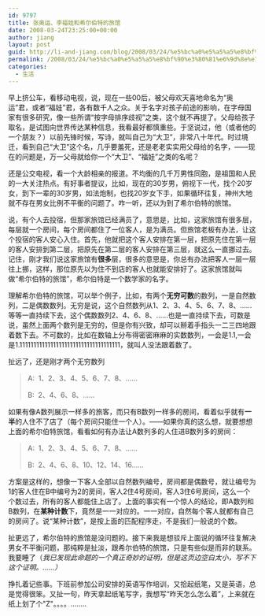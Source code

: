 ```yaml
---
id: 9797
title: 张奥运、李福娃和希尔伯特的旅馆
date: 2008-03-24T23:25:00+00:00
author: jiang
layout: post
guid: http://li-and-jiang.com/blog/2008/03/24/%e5%bc%a0%e5%a5%a5%e8%bf%90%e3%80%81%e6%9d%8e%e7%a6%8f%e5%a8%83%e5%92%8c%e5%b8%8c%e5%b0%94%e4%bc%af%e7%89%b9%e7%9a%84%e6%97%85%e9%a6%86/
permalink: /2008/03/24/%e5%bc%a0%e5%a5%a5%e8%bf%90%e3%80%81%e6%9d%8e%e7%a6%8f%e5%a8%83%e5%92%8c%e5%b8%8c%e5%b0%94%e4%bc%af%e7%89%b9%e7%9a%84%e6%97%85%e9%a6%86/
categories:
  - 生活
---
```

早上挤公车，看移动电视，说，现在一些00后，被父母欢天喜地命名为“奥运”君，或者“福娃”君，各有数千人之众。关于名字对孩子前途的影响，在字母国家有很多研究，像一些所谓“按字母排序歧视”之类，这个就不再提了。父母给孩子取名，是试图向世界传达某种信息，我看最好都慎重些。于坚说过，他（或者他的一个朋友？）以前先锋时候，写诗，就叫自己为“大卫”，非常八十年代。时过境迁，看到自己“大卫”这个名，几乎要羞死，还是老老实实用父母给的名字，——现在的问题是，万一父母就给你一个“大卫”、“福娃”之类的名呢？ 

还是公交电视，看一个大龄相亲的报道。不均衡的几千万男性同胞，是祖国和人民的一大关注热点。有好事者提议，比如，现在的30岁男，俯视下一代，找个20岁女，到下一辈的30岁男，如法炮制，也找20岁女下手，如果循环往复，神州大地就不存在男女比例不平衡的问题了。咋一听，还以为到了希尔伯特的旅馆。 

说，有个人去投宿，但那家旅馆已经满员了，意思是，比如，这家旅馆有很多层，每层就一个房间，每个房间都住了一位客人，是为满员。但旅馆老板有办法，让这个投宿的客人安心入住。首先，他就把这个客人安排在第一层，把原先住在第一层的客人安排到第二层，把原先在第二层的客人安排在第三层，就这么一直挪过去。记住，刚才我们说这家旅馆有**很多**层，很多的意思是，你总有办法把客人一层一层往上挪，这样，那位原先以为住不到店的客人也就能安排好了。这家旅馆就叫做“希尔伯特的旅馆”，希尔伯特是一个数学家的名字。 

理解希尔伯特的旅馆，可以举个例子，比如，有两个**无穷可数**的数列，一是自然数列，二是偶数数列。无穷是说，这个自然数列从1、2、3、4、5、6、7、8、……等等一直持续下去，这个偶数数列2、4、6、8、……也是一直持续下去，可数是说，虽然上面两个数列是无穷的，但是你有兴致，却可以掰着手指头一二三四地跟着数下去。不可数的，比如在数轴上分布得密密麻麻的实数数列，一会是1.1,一会是1.111111111111111111111111111111111111，就叫人没法跟着数了。 

扯远了，还是刚才两个无穷数列
  


> A:  1、2、3、4、5、6、7、8、…… 
> 
> B:  2、4、6、8、……

如果有像A数列展示一样多的旅客，而只有B数列一样多的房间，看着似乎就有**一半**的人住不了店了（每个房间只能住一个人）。——如果你真的这么想，就要想想上面的希尔伯特旅馆，看看如何有办法让A数列多的人住进B数列多的房间：
  


> A:  1、2、3、4、5、6、7、8、…… 
> 
> B:  2、4、6、8、10、12、14、16……

方案是这样的，想像一下客人全部以自然数列编号，房间都是偶数号，就让编号为1的客人住在B中编号为2的房间，客人2住4号房间，客人3住6号房间，这么一个个数过去，所有的客人都能住上店了。上面的事实有一个惊人的结论，即A数列和B数列，在**某种计数**下，竟然是一一对应的。一一对应，自然每个客人就都有自己的房间了。说“某种计数”，是按上面的匹配程序走，不是我们一般说的个数。 

扯更远了，希尔伯特的旅馆是没问题的。接下来我是想驳斥上面说的循环往复解决男女不平衡问题，那纯粹是扯淡，跟希尔伯特的旅馆，只是有些似是而非的联系。我要睡了（_我已发现此命题的一个真正奇妙的证明，但是这页边空白太小，写不下这个证明。……）_ 

挣扎着记些事。下班前参加公司安排的英语写作培训，又拾起纸笔，又是英语，总是觉得很笨。又扯一句，昨天拿起纸笔写字，我想写“昨天怎么怎么着”，上来就在纸上划了个"Z"。。。。&#8230;&#8230;..